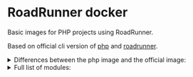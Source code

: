 # RoadRunner docker

Basic images for PHP projects using RoadRunner.

Based on official cli version of [php](https://hub.docker.com/_/php) and [roadrunner](https://docs.roadrunner.dev/docs/app-server/docker).

<details><summary>Differences between the php image and the official image:</summary>

- Disabled phpdbg;
- Disabled SQLite support;
- Added MySQL and PDO MySQL support;
- Added PostgreSQL and PDO PostgreSQL support;
- Added Composer;
- Added fresh Curl with [async DNS resolver](https://curl.se/mail/archive-2019-07/0003.html);
- Added the following extensions when compiling PHP (statically):
  - ds - [Data Structures](https://www.php.net/manual/en/book.ds.php), [pecl](https://pecl.php.net/package/ds)
  - igbinary - [roadrunner](https://docs.roadrunner.dev/docs/key-value/overview-kv#igbinary-value-serialization), [pecl](https://pecl.php.net/package/igbinary)
  - protobuf - [roadrunner](https://docs.roadrunner.dev/docs/key-value/overview-kv#php-client), [pecl](https://pecl.php.net/package/protobuf)
  - sodium - [roadrunner](https://docs.roadrunner.dev/docs/key-value/overview-kv#end-to-end-value-encryption)
  - amqp - [pecl](https://pecl.php.net/package/amqp)
  - memcached - [pecl](https://pecl.php.net/package/memcached)
  - redis - [pecl](https://pecl.php.net/package/redis)
  - yaml - [pecl](https://pecl.php.net/package/yaml)
- Added the following extensions (dynamically) and can be enabled:
  - event - [pecl](https://pecl.php.net/package/event)
  - excimer - [pecl](https://pecl.php.net/package/excimer)
  - xdebug - [pecl](https://pecl.php.net/package/yaml)

</details>

<details><summary>Full list of modules:</summary>

```
[PHP Modules]
amqp
bcmath
Core
ctype
curl
date
dom
ds
fileinfo
filter
hash
iconv
igbinary
imap
intl
json
libxml
mbstring
memcached
mysqli
mysqlnd
openssl
pcntl
pcre
PDO
pdo_mysql
pdo_pgsql
pgsql
Phar
posix
protobuf
random
readline
redis
Reflection
session
SimpleXML
sockets
sodium
SPL
standard
tokenizer
xml
xmlreader
xmlwriter
yaml
Zend OPcache
zip
zlib

[Zend Modules]
Zend OPcache
```

</details>
